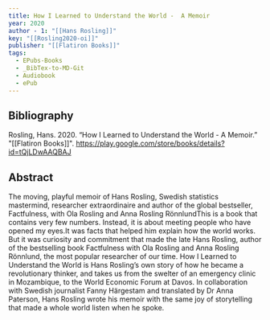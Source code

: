 ```yaml
---
title: How I Learned to Understand the World -  A Memoir
year: 2020
author - 1: "[[Hans Rosling]]"
key: "[[Rosling2020-oi]]"
publisher: "[[Flatiron Books]]"
tags:
  - EPubs-Books
  - _BibTex-to-MD-Git
  - Audiobook
  - ePub
---
```


## Bibliography
Rosling, Hans. 2020. “How I Learned to Understand the World -  A Memoir.” "[[Flatiron Books]]". https://play.google.com/store/books/details?id=tQjLDwAAQBAJ

## Abstract
The moving, playful memoir of Hans Rosling, Swedish statistics mastermind, researcher extraordinaire and author of the global bestseller, Factfulness, with Ola Rosling and Anna Rosling RönnlundThis is a book that contains very few numbers. Instead, it is about meeting people who have opened my eyes.It was facts that helped him explain how the world works. But it was curiosity and commitment that made the late Hans Rosling, author of the bestselling book Factfulness with Ola Rosling and Anna Rosling Rönnlund, the most popular researcher of our time. How I Learned to Understand the World is Hans Rosling’s own story of how he became a revolutionary thinker, and takes us from the swelter of an emergency clinic in Mozambique, to the World Economic Forum at Davos. In collaboration with Swedish journalist Fanny Härgestam and translated by Dr Anna Paterson, Hans Rosling wrote his memoir with the same joy of storytelling that made a whole world listen when he spoke.
